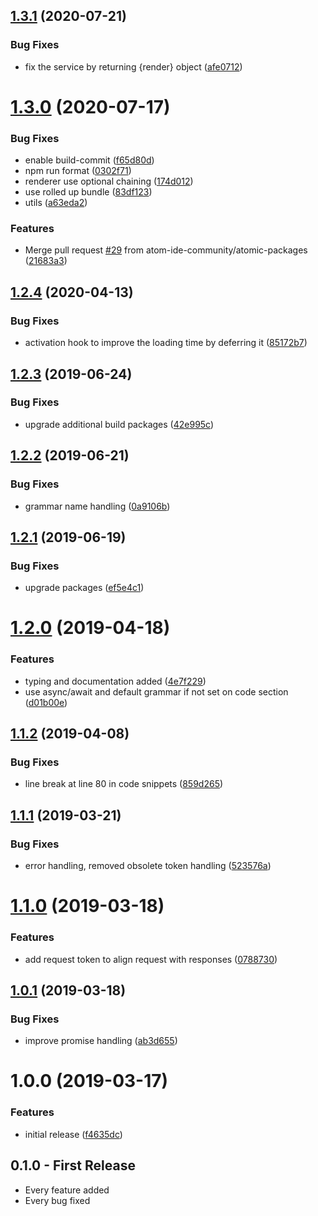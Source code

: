 ## [1.3.1](https://github.com/atom-ide-community/atom-ide-markdown-service/compare/v1.3.0...v1.3.1) (2020-07-21)


### Bug Fixes

* fix the service by returning {render} object ([afe0712](https://github.com/atom-ide-community/atom-ide-markdown-service/commit/afe071223137ba50e3d3b0db3e20602955c018db))

# [1.3.0](https://github.com/atom-ide-community/atom-ide-markdown-service/compare/v1.2.4...v1.3.0) (2020-07-17)


### Bug Fixes

* enable build-commit ([f65d80d](https://github.com/atom-ide-community/atom-ide-markdown-service/commit/f65d80d48edbafe0f31202cf8335cd3a2fae2dc7))
* npm run format ([0302f71](https://github.com/atom-ide-community/atom-ide-markdown-service/commit/0302f71f63a332a1bc1760229bb8e8e18ca25058))
* renderer use optional chaining ([174d012](https://github.com/atom-ide-community/atom-ide-markdown-service/commit/174d012701a9b40a3afb01d6dedd13433a7a6273))
* use rolled up bundle ([83df123](https://github.com/atom-ide-community/atom-ide-markdown-service/commit/83df123db277bbabd8d669ba6a9e289b67c6f75c))
* utils ([a63eda2](https://github.com/atom-ide-community/atom-ide-markdown-service/commit/a63eda2646d66f90a23ef5ca3ac9abf16d55e41d))


### Features

* Merge pull request [#29](https://github.com/atom-ide-community/atom-ide-markdown-service/issues/29) from atom-ide-community/atomic-packages ([21683a3](https://github.com/atom-ide-community/atom-ide-markdown-service/commit/21683a3c805b1aaef4f563b647024e1a0d984c0a))

## [1.2.4](https://github.com/atom-ide-community/atom-ide-markdown-service/compare/v1.2.3...v1.2.4) (2020-04-13)

### Bug Fixes

- activation hook to improve the loading time by deferring it ([85172b7](https://github.com/atom-ide-community/atom-ide-markdown-service/commit/85172b7))

## [1.2.3](https://github.com/atom-ide-community/atom-ide-markdown-service/compare/v1.2.2...v1.2.3) (2019-06-24)

### Bug Fixes

- upgrade additional build packages ([42e995c](https://github.com/atom-ide-community/atom-ide-markdown-service/commit/42e995c))

## [1.2.2](https://github.com/atom-ide-community/atom-ide-markdown-service/compare/v1.2.1...v1.2.2) (2019-06-21)

### Bug Fixes

- grammar name handling ([0a9106b](https://github.com/atom-ide-community/atom-ide-markdown-service/commit/0a9106b))

## [1.2.1](https://github.com/atom-ide-community/atom-ide-markdown-service/compare/v1.2.0...v1.2.1) (2019-06-19)

### Bug Fixes

- upgrade packages ([ef5e4c1](https://github.com/atom-ide-community/atom-ide-markdown-service/commit/ef5e4c1))

# [1.2.0](https://github.com/atom-ide-community/atom-ide-markdown-service/compare/v1.1.2...v1.2.0) (2019-04-18)

### Features

- typing and documentation added ([4e7f229](https://github.com/atom-ide-community/atom-ide-markdown-service/commit/4e7f229))
- use async/await and default grammar if not set on code section ([d01b00e](https://github.com/atom-ide-community/atom-ide-markdown-service/commit/d01b00e))

## [1.1.2](https://github.com/atom-ide-community/atom-ide-markdown-service/compare/v1.1.1...v1.1.2) (2019-04-08)

### Bug Fixes

- line break at line 80 in code snippets ([859d265](https://github.com/atom-ide-community/atom-ide-markdown-service/commit/859d265))

## [1.1.1](https://github.com/atom-ide-community/atom-ide-markdown-service/compare/v1.1.0...v1.1.1) (2019-03-21)

### Bug Fixes

- error handling, removed obsolete token handling ([523576a](https://github.com/atom-ide-community/atom-ide-markdown-service/commit/523576a))

# [1.1.0](https://github.com/atom-ide-community/atom-ide-markdown-service/compare/v1.0.1...v1.1.0) (2019-03-18)

### Features

- add request token to align request with responses ([0788730](https://github.com/atom-ide-community/atom-ide-markdown-service/commit/0788730))

## [1.0.1](https://github.com/atom-ide-community/atom-ide-markdown-service/compare/v1.0.0...v1.0.1) (2019-03-18)

### Bug Fixes

- improve promise handling ([ab3d655](https://github.com/atom-ide-community/atom-ide-markdown-service/commit/ab3d655))

# 1.0.0 (2019-03-17)

### Features

- initial release ([f4635dc](https://github.com/atom-ide-community/atom-ide-markdown-service/commit/f4635dc))

## 0.1.0 - First Release

- Every feature added
- Every bug fixed
